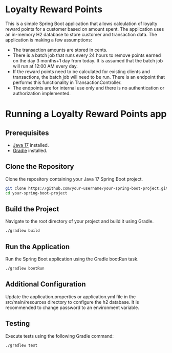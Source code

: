 # Loyalty Reward Points

This is a simple Spring Boot application that allows calculation of loyalty reward points for a customer based on amount
spent. The application uses an in-memory H2 database to store customer and transaction data. The application is 
making a few assumptions:
- The transaction amounts are stored in cents.
- There is a batch job that runs every 24 hours to remove points earned on the day 3 months+1 day from today.
It is assumed that the batch job will run at 12:00 AM every day.
- If the reward points need to be calculated for existing clients and transactions, the batch job will need to be run. 
There is an endpoint that performs this functionality in TransactionController.
- The endpoints are for internal use only and there is no authentication or authorization implemented.

# Running a Loyalty Reward Points app

## Prerequisites

- [Java 17](https://www.oracle.com/java/technologies/javase/jdk17-archive-downloads.html) installed.
- [Gradle](https://gradle.org/install/) installed.

## Clone the Repository

Clone the repository containing your Java 17 Spring Boot project.

```bash
git clone https://github.com/your-username/your-spring-boot-project.git
cd your-spring-boot-project
```

## Build the Project
Navigate to the root directory of your project and build it using Gradle.

```bash
./gradlew build
```

## Run the Application
Run the Spring Boot application using the Gradle bootRun task.

```bash
./gradlew bootRun
```
## Additional Configuration

Update the application.properties or application.yml file in the src/main/resources directory to configure the h2 
database. It is recommended to change password to an environment variable.

## Testing

Execute tests using the following Gradle command:

```bash
./gradlew test
```
